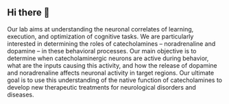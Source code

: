 ## Hi there 👋

Our lab aims at understanding the neuronal correlates of learning, execution, and optimization of cognitive tasks. We are particularly interested in determining the roles of catecholamines – noradrenaline and dopamine – in these behavioral processes. Our main objective is to determine when catecholaminergic neurons are active during behavior, what are the inputs causing this activity, and how the release of dopamine and noradrenaline affects neuronal activity in target regions. Our ultimate goal is to use this understanding of the native function of catecholamines to develop new therapeutic treatments for neurological disorders and diseases.
<!--

**Here are some ideas to get you started:**

🙋‍♀️ A short introduction - what is your organization all about?
🌈 Contribution guidelines - how can the community get involved?
👩‍💻 Useful resources - where can the community find your docs? Is there anything else the community should know?
🍿 Fun facts - what does your team eat for breakfast?
🧙 Remember, you can do mighty things with the power of [Markdown](https://docs.github.com/github/writing-on-github/getting-started-with-writing-and-formatting-on-github/basic-writing-and-formatting-syntax)
-->
